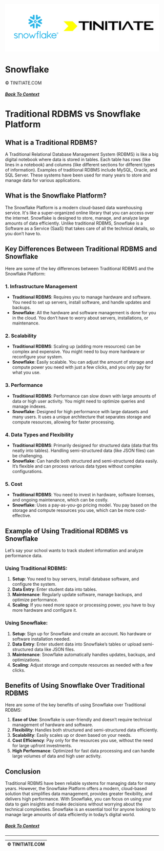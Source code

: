 ![Snowflake Tinitiate Image](snowflake_tinitiate.png)
# Snowflake
&copy; TINITIATE.COM

##### [Back To Context](./README.md)

# Traditional RDBMS vs Snowflake Platform

## What is a Traditional RDBMS?

A Traditional Relational Database Management System (RDBMS) is like a big digital notebook where data is stored in tables. Each table has rows (like lines in a notebook) and columns (like different sections for different types of information). Examples of traditional RDBMS include MySQL, Oracle, and SQL Server. These systems have been used for many years to store and manage data for various applications.

## What is the Snowflake Platform?

The Snowflake Platform is a modern cloud-based data warehousing service. It's like a super-organized online library that you can access over the internet. Snowflake is designed to store, manage, and analyze large amounts of data efficiently. Unlike traditional RDBMS, Snowflake is a Software as a Service (SaaS) that takes care of all the technical details, so you don’t have to.

## Key Differences Between Traditional RDBMS and Snowflake

Here are some of the key differences between Traditional RDBMS and the Snowflake Platform:

### 1. **Infrastructure Management**

- **Traditional RDBMS**: Requires you to manage hardware and software. You need to set up servers, install software, and handle updates and backups.
- **Snowflake**: All the hardware and software management is done for you in the cloud. You don’t have to worry about servers, installations, or maintenance.

### 2. **Scalability**

- **Traditional RDBMS**: Scaling up (adding more resources) can be complex and expensive. You might need to buy more hardware or reconfigure your system.
- **Snowflake**: Easily scalable. You can adjust the amount of storage and compute power you need with just a few clicks, and you only pay for what you use.

### 3. **Performance**

- **Traditional RDBMS**: Performance can slow down with large amounts of data or high user activity. You might need to optimize queries and manage indexes.
- **Snowflake**: Designed for high performance with large datasets and many users. It uses a unique architecture that separates storage and compute resources, allowing for faster processing.

### 4. **Data Types and Flexibility**

- **Traditional RDBMS**: Primarily designed for structured data (data that fits neatly into tables). Handling semi-structured data (like JSON files) can be challenging.
- **Snowflake**: Can handle both structured and semi-structured data easily. It’s flexible and can process various data types without complex configurations.

### 5. **Cost**

- **Traditional RDBMS**: You need to invest in hardware, software licenses, and ongoing maintenance, which can be costly.
- **Snowflake**: Uses a pay-as-you-go pricing model. You pay based on the storage and compute resources you use, which can be more cost-effective.

## Example of Using Traditional RDBMS vs Snowflake

Let’s say your school wants to track student information and analyze performance data.

### Using Traditional RDBMS:

1. **Setup**: You need to buy servers, install database software, and configure the system.
2. **Data Entry**: Enter student data into tables.
3. **Maintenance**: Regularly update software, manage backups, and optimize performance.
4. **Scaling**: If you need more space or processing power, you have to buy more hardware and configure it.

### Using Snowflake:

1. **Setup**: Sign up for Snowflake and create an account. No hardware or software installation needed.
2. **Data Entry**: Enter student data into Snowflake’s tables or upload semi-structured data like JSON files.
3. **Maintenance**: Snowflake automatically handles updates, backups, and optimizations.
4. **Scaling**: Adjust storage and compute resources as needed with a few clicks.

## Benefits of Using Snowflake Over Traditional RDBMS

Here are some of the key benefits of using Snowflake over Traditional RDBMS:

1. **Ease of Use**: Snowflake is user-friendly and doesn’t require technical management of hardware and software.
2. **Flexibility**: Handles both structured and semi-structured data efficiently.
3. **Scalability**: Easily scales up or down based on your needs.
4. **Cost Efficiency**: Pay only for the resources you use, without the need for large upfront investments.
5. **High Performance**: Optimized for fast data processing and can handle large volumes of data and high user activity.

## Conclusion

Traditional RDBMS have been reliable systems for managing data for many years. However, the Snowflake Platform offers a modern, cloud-based solution that simplifies data management, provides greater flexibility, and delivers high performance. With Snowflake, you can focus on using your data to gain insights and make decisions without worrying about the technical complexities. Snowflake is an essential tool for anyone looking to manage large amounts of data efficiently in today’s digital world.

##### [Back To Context](./README.md)
***
| &copy; TINITIATE.COM |
|----------------------|